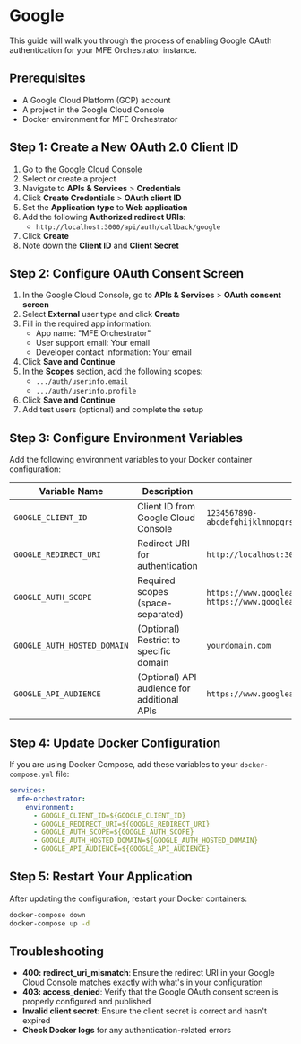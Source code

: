 # Google 

This guide will walk you through the process of enabling Google OAuth authentication for your MFE Orchestrator instance.

## Prerequisites
- A Google Cloud Platform (GCP) account
- A project in the Google Cloud Console
- Docker environment for MFE Orchestrator

## Step 1: Create a New OAuth 2.0 Client ID

1. Go to the [Google Cloud Console](https://console.cloud.google.com/)
2. Select or create a project
3. Navigate to **APIs & Services** > **Credentials**
4. Click **Create Credentials** > **OAuth client ID**
5. Set the **Application type** to **Web application**
6. Add the following **Authorized redirect URIs**:
   - `http://localhost:3000/api/auth/callback/google`
7. Click **Create**
8. Note down the **Client ID** and **Client Secret**

## Step 2: Configure OAuth Consent Screen

1. In the Google Cloud Console, go to **APIs & Services** > **OAuth consent screen**
2. Select **External** user type and click **Create**
3. Fill in the required app information:
   - App name: "MFE Orchestrator"
   - User support email: Your email
   - Developer contact information: Your email
4. Click **Save and Continue**
5. In the **Scopes** section, add the following scopes:
   - `.../auth/userinfo.email`
   - `.../auth/userinfo.profile`
6. Click **Save and Continue**
7. Add test users (optional) and complete the setup

## Step 3: Configure Environment Variables

Add the following environment variables to your Docker container configuration:

| Variable Name | Description | Example Value |
|---------------|-------------|---------------|
| `GOOGLE_CLIENT_ID` | Client ID from Google Cloud Console | `1234567890-abcdefghijklmnopqrstuvwxyz123456.apps.googleusercontent.com` |
| `GOOGLE_REDIRECT_URI` | Redirect URI for authentication | `http://localhost:3000/api/auth/callback/google` |
| `GOOGLE_AUTH_SCOPE` | Required scopes (space-separated) | `https://www.googleapis.com/auth/userinfo.email https://www.googleapis.com/auth/userinfo.profile` |
| `GOOGLE_AUTH_HOSTED_DOMAIN` | (Optional) Restrict to specific domain | `yourdomain.com` |
| `GOOGLE_API_AUDIENCE` | (Optional) API audience for additional APIs | `https://www.googleapis.com/auth/...` |

## Step 4: Update Docker Configuration

If you are using Docker Compose, add these variables to your `docker-compose.yml` file:

```yaml
services:
  mfe-orchestrator:
    environment:
      - GOOGLE_CLIENT_ID=${GOOGLE_CLIENT_ID}
      - GOOGLE_REDIRECT_URI=${GOOGLE_REDIRECT_URI}
      - GOOGLE_AUTH_SCOPE=${GOOGLE_AUTH_SCOPE}
      - GOOGLE_AUTH_HOSTED_DOMAIN=${GOOGLE_AUTH_HOSTED_DOMAIN}
      - GOOGLE_API_AUDIENCE=${GOOGLE_API_AUDIENCE}
```

## Step 5: Restart Your Application

After updating the configuration, restart your Docker containers:

```bash
docker-compose down
docker-compose up -d
```

## Troubleshooting

- **400: redirect_uri_mismatch**: Ensure the redirect URI in your Google Cloud Console matches exactly with what's in your configuration
- **403: access_denied**: Verify that the Google OAuth consent screen is properly configured and published
- **Invalid client secret**: Ensure the client secret is correct and hasn't expired
- **Check Docker logs** for any authentication-related errors
